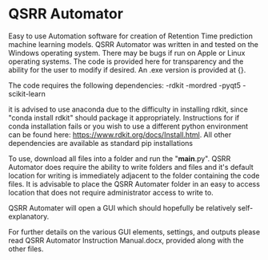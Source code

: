 # QSRR Automator
Easy to use Automation software for creation of Retention Time prediction machine learning models. 
QSRR Automator was written in and tested on the Windows operating system. There may be bugs if run on Apple or Linux operating systems.
The code is provided here for transparency and the ability for the user to modify if desired.  An .exe version is provided at {}.

The code requires the following dependencies:
-rdkit
-mordred
-pyqt5
-scikit-learn

it is advised to use anaconda due to the difficulty in installing rdkit, since "conda install rdkit" should package it appropriately.  Instructions for if conda installation fails or you wish to use a different python environment can be found here: https://www.rdkit.org/docs/Install.html.  All other dependencies are available as standard pip installations

To use, download all files into a folder and run the "__main__.py".  QSRR Automator does require the ability to write folders and files and it's default location for writing is immediately adjacent to the folder containing the code files. It is advisable to place the QSRR Automater folder in an easy to access location that does not require administrator access to write to.

QSRR Automater will open a GUI which should hopefully be relatively self-explanatory.

For further details on the various GUI elements, settings, and outputs please read QSRR Automator Instruction Manual.docx, provided along with the other files.
